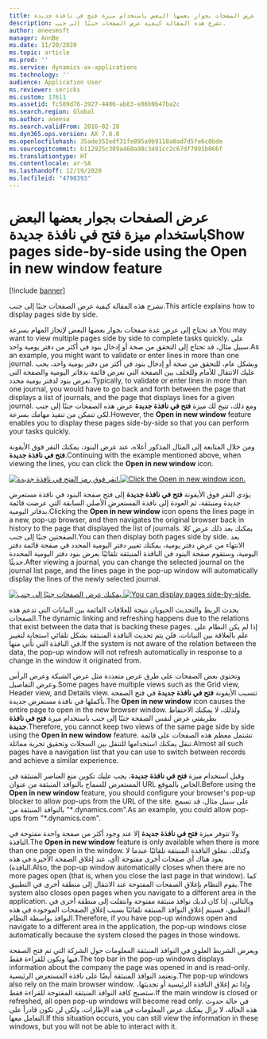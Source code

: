 ```yaml
---
title: عرض الصفحات بجوار بعضها البعض باستخدام ميزة فتح في نافذة جديدة
description: تشرح هذه المقالة كيفية عرض الصفحات جنبًا إلى جنب.
author: aneesmsft
manager: AnnBe
ms.date: 11/20/2020
ms.topic: article
ms.prod: ''
ms.service: dynamics-ax-applications
ms.technology: ''
audience: Application User
ms.reviewer: sericks
ms.custom: 17611
ms.assetid: fc589d76-3927-4486-ab83-e86b9b47ba2c
ms.search.region: Global
ms.author: aneesa
ms.search.validFrom: 2016-02-28
ms.dyn365.ops.version: AX 7.0.0
ms.openlocfilehash: 35ade352edf31fe895a9b9118a8ad7d5fe6c0bde
ms.sourcegitcommit: b112925c389a460a98c3401cc2c67df7091b066f
ms.translationtype: HT
ms.contentlocale: ar-SA
ms.lasthandoff: 12/19/2020
ms.locfileid: "4798393"
---
```

# <a name="show-pages-side-by-side-using-the-open-in-new-window-feature"></a><span data-ttu-id="d0c9c-103">عرض الصفحات بجوار بعضها البعض باستخدام ميزة فتح في نافذة جديدة</span><span class="sxs-lookup"><span data-stu-id="d0c9c-103">Show pages side-by-side using the Open in new window feature</span></span>

[!include [banner](../includes/banner.md)]

<span data-ttu-id="d0c9c-104">تشرح هذه المقالة كيفية عرض الصفحات جنبًا إلى جنب.</span><span class="sxs-lookup"><span data-stu-id="d0c9c-104">This article explains how to display pages side by side.</span></span>

<span data-ttu-id="d0c9c-105">قد تحتاج إلى عرض عدة صفحات بجوار بعضها البعض لإنجاز المهام بسرعة.</span><span class="sxs-lookup"><span data-stu-id="d0c9c-105">You may want to view multiple pages side by side to complete tasks quickly.</span></span> <span data-ttu-id="d0c9c-106">على سبيل مثال، قد تحتاج إلى التحقق من صحة أو إدخال بنود في أكثر من دفتر يومية واحد.</span><span class="sxs-lookup"><span data-stu-id="d0c9c-106">As an example, you might want to validate or enter lines in more than one journal.</span></span> <span data-ttu-id="d0c9c-107">وبشكل عام، للتحقق من صحة أو إدخال بنود في أكثر من دفتر يومية واحد، يجب عليك الانتقال للأمام وللخلف بين الصفحة التي تعرض قائمة بدفاتر اليومية والصفحة التي تعرض بنود لدفتر يومية محدد.</span><span class="sxs-lookup"><span data-stu-id="d0c9c-107">Typically, to validate or enter lines in more than one journal, you would have to go back and forth between the page that displays a list of journals, and the page that displays lines for a given journal.</span></span> <span data-ttu-id="d0c9c-108">ومع ذلك، تتيح لك ميزة **فتح في نافذة جديدة** عرض هذه الصفحات جنبًا إلى جنب لكي تتمكن من تنفيذ مهامك بسرعة.</span><span class="sxs-lookup"><span data-stu-id="d0c9c-108">However, the **Open in new window** feature enables you to display these pages side-by-side so that you can perform your tasks quickly.</span></span>

<span data-ttu-id="d0c9c-109">ومن خلال المتابعة إلى المثال المذكور أعلاه، عند عرض البنود، يمكنك النقر فوق الأيقونة **فتح في نافذة جديدة**.</span><span class="sxs-lookup"><span data-stu-id="d0c9c-109">Continuing with the example mentioned above, when viewing the lines, you can click the **Open in new window** icon.</span></span>

<span data-ttu-id="d0c9c-110">[![انقر فوق رمز الفتح في نافذة جديدة.](./media/open-in-new-window-icon.png)](./media/open-in-new-window-icon.png)</span><span class="sxs-lookup"><span data-stu-id="d0c9c-110">[![Click the Open in new window icon.](./media/open-in-new-window-icon.png)](./media/open-in-new-window-icon.png)</span></span>

<span data-ttu-id="d0c9c-111">يؤدي النقر فوق الأيقونة **فتح في نافذة جديدة** إلى فتح صفحة البنود في نافذة مستعرض جديدة ومنبثقة، ثم العودة إلى نافذة المستعرض الأصلي السابقة التي عرضت قائمة بدفاتر اليومية.</span><span class="sxs-lookup"><span data-stu-id="d0c9c-111">Clicking the **Open in new window** icon opens the lines page in a new, pop-up browser, and then navigates the original browser back in history to the page that displayed the list of journals.</span></span> <span data-ttu-id="d0c9c-112">يمكنك بعد ذلك عرض كلا الصفحتين جنبًا إلى جنب.</span><span class="sxs-lookup"><span data-stu-id="d0c9c-112">You can then display both pages side by side.</span></span> <span data-ttu-id="d0c9c-113">بعد الانتهاء من عرض دفتر يومية، يمكنك تغيير دفتر اليومية المحدد في صفحة قائمة دفتر اليومية، وستقوم صفحة البنود في النافذة المنبثقة تلقائيًا بعرض بنود دفتر اليومية المحددة حديثًا.</span><span class="sxs-lookup"><span data-stu-id="d0c9c-113">After viewing a journal, you can change the selected journal on the journal list page, and the lines page in the pop-up window will automatically display the lines of the newly selected journal.</span></span>

<span data-ttu-id="d0c9c-114">[![يمكنك عرض الصفحات جنبًا إلى جنب.](./media/pages-show-side-by-side.png)](./media/pages-show-side-by-side.png)</span><span class="sxs-lookup"><span data-stu-id="d0c9c-114">[![You can display pages side-by-side.](./media/pages-show-side-by-side.png)](./media/pages-show-side-by-side.png)</span></span>

<span data-ttu-id="d0c9c-115">يحدث الربط والتحديث الحيويان نتيجة للعلاقات القائمة بين البيانات التي تدعم هذه الصفحات.</span><span class="sxs-lookup"><span data-stu-id="d0c9c-115">The dynamic linking and refreshing happens due to the relations that exist between the data that is backing these pages.</span></span> <span data-ttu-id="d0c9c-116">إذا لم يكن النظام على علم بالعلاقة بين البيانات، فلن يتم تحديث النافذة المنبثقة بشكل تلقائي استجابة لتغيير في النافذة التي تأتي منها.</span><span class="sxs-lookup"><span data-stu-id="d0c9c-116">If the system is not aware of the relation between the data, the pop-up window will not refresh automatically in response to a change in the window it originated from.</span></span>

<span data-ttu-id="d0c9c-117">وتحتوي بعض الصفحات على طرق عرض متعددة مثل عرض الشبكة وعرض الرأس وعرض التفاصيل.</span><span class="sxs-lookup"><span data-stu-id="d0c9c-117">Some pages have multiple views such as the Grid view, Header view, and Details view.</span></span> <span data-ttu-id="d0c9c-118">تتسبب الأيقونة **فتح في نافذة جديدة** في فتح الصفحة بأكملها في نافذة مستعرض جديدة.</span><span class="sxs-lookup"><span data-stu-id="d0c9c-118">The **Open in new window** icon causes the entire page to open in the new browser window.</span></span> <span data-ttu-id="d0c9c-119">ولذلك، لا يمكنك الاحتفاظ بطريقتي عرض لنفس الصفحة جنبًا إلى جنب باستخدام ميزة **فتح في نافذة جديدة**.</span><span class="sxs-lookup"><span data-stu-id="d0c9c-119">Therefore, you cannot keep two views of the same page side by side using the **Open in new window** feature.</span></span> <span data-ttu-id="d0c9c-120">تشتمل معظم هذه الصفحات على قائمة تنقل يمكنك استخدامها للتنقل بين السجلات وتحقيق تجربة مماثلة.</span><span class="sxs-lookup"><span data-stu-id="d0c9c-120">Almost all such pages have a navigation list that you can use to switch between records and achieve a similar experience.</span></span>

<span data-ttu-id="d0c9c-121">وقبل استخدام ميزة **فتح في نافذة جديدة**، يجب عليك تكوين منع العناصر المنبثقة في المستعرض للسماح بالنوافذ المنبثقة من عنوان URL الخاص بالموقع.</span><span class="sxs-lookup"><span data-stu-id="d0c9c-121">Before using the **Open in new window** feature, you should configure your browser's pop-up blocker to allow pop-ups from the URL of the site.</span></span> <span data-ttu-id="d0c9c-122">على سبيل مثال، قد تسمح بالنوافذ المنبثقة من "\*.dynamics.com".</span><span class="sxs-lookup"><span data-stu-id="d0c9c-122">As an example, you could allow pop-ups from "\*.dynamics.com".</span></span>

<span data-ttu-id="d0c9c-123">ولا تتوفر ميزة **فتح في نافذة جديدة** إلا عند وجود أكثر من صفحة واحدة مفتوحة في النافذة.</span><span class="sxs-lookup"><span data-stu-id="d0c9c-123">The **Open in new window** feature is only available when there is more than one page open in the window.</span></span> <span data-ttu-id="d0c9c-124">وكذلك، تنغلق النافذة المنبثقة تلقائيًا عندما لا يعود هناك أي صفحات أخرى مفتوحة (أي، عند إغلاق الصفحة الأخيرة في هذه النافذة).</span><span class="sxs-lookup"><span data-stu-id="d0c9c-124">Also, the pop-up window automatically closes when there are no more pages open (that is, when you close the last page in that window).</span></span> <span data-ttu-id="d0c9c-125">كما يقوم النظام بإغلاق الصفحات المفتوحة عند الانتقال إلى منطقة أخرى في التطبيق.</span><span class="sxs-lookup"><span data-stu-id="d0c9c-125">The system also closes open pages when you navigate to a different area in the application.</span></span> <span data-ttu-id="d0c9c-126">وبالتالي، إذا كان لديك نوافذ منبثقة مفتوحة وانتقلت إلى منطقة أخرى في التطبيق، فسيتم إغلاق النوافذ المنبثقة تلقائيًا بسبب إغلاق الصفحات الموجودة في هذه النوافذ بواسطة النظام.</span><span class="sxs-lookup"><span data-stu-id="d0c9c-126">Therefore, if you have pop-up windows open and navigate to a different area in the application, the pop-up windows close automatically because the system closed the pages in those windows.</span></span>

<span data-ttu-id="d0c9c-127">ويعرض الشريط العلوي في النوافذ المنبثقة المعلومات حول الشركة التي تم فتح الصفحة فيها وتكون للقراءة فقط.</span><span class="sxs-lookup"><span data-stu-id="d0c9c-127">The top bar in the pop-up windows displays information about the company the page was opened in and is read-only.</span></span> <span data-ttu-id="d0c9c-128">وتعتمد النوافذ المنبثقة أيضًا على نافذة المستعرض الرئيسية.</span><span class="sxs-lookup"><span data-stu-id="d0c9c-128">The pop-up windows also rely on the main browser window.</span></span> <span data-ttu-id="d0c9c-129">وإذا تم إغلاق النافذة الرئيسية أو تحديثها، ستصبح كافة النوافذ المنبثقة المفتوحة للقراءة فقط.</span><span class="sxs-lookup"><span data-stu-id="d0c9c-129">If the main window is closed or refreshed, all open pop-up windows will become read only.</span></span> <span data-ttu-id="d0c9c-130">في حالة حدوث هذه الحالة، لا يزال يمكنك عرض المعلومات في هذه الإطارات، ولكن لن تكون قادراً على التعامل معها.</span><span class="sxs-lookup"><span data-stu-id="d0c9c-130">If this situation occurs, you can still view the information in these windows, but you will not be able to interact with it.</span></span>
